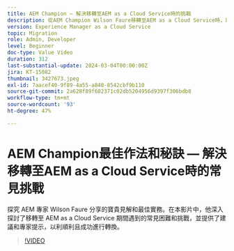 ```yaml
---
title: AEM Champion — 解決移轉至AEM as a Cloud Service時的挑戰
description: 從AEM Champion Wilson Faure移轉至AEM as a Cloud Service時，取得解決常見挑戰的專家建議。
version: Experience Manager as a Cloud Service
topic: Migration
role: Admin, Developer
level: Beginner
doc-type: Value Video
duration: 312
last-substantial-update: 2024-03-04T00:00:00Z
jira: KT-15082
thumbnail: 3427673.jpeg
exl-id: 7aacef40-9f89-4a55-a840-8542cbf9b110
source-git-commit: 2a628f89f602371c02db5204956d9397f306bdb8
workflow-type: tm+mt
source-wordcount: '93'
ht-degree: 47%

---
```


# AEM Champion最佳作法和秘訣 — 解決移轉至AEM as a Cloud Service時的常見挑戰

探究 AEM 專家 Wilson Faure 分享的寶貴見解和最佳實務。在本影片中，他深入探討了移轉至 AEM as a Cloud Service 期間遇到的常見困難和挑戰，並提供了建議和專家提示，以利順利且成功進行轉換。

>[!VIDEO](https://video.tv.adobe.com/v/3427673/?learn=on)
